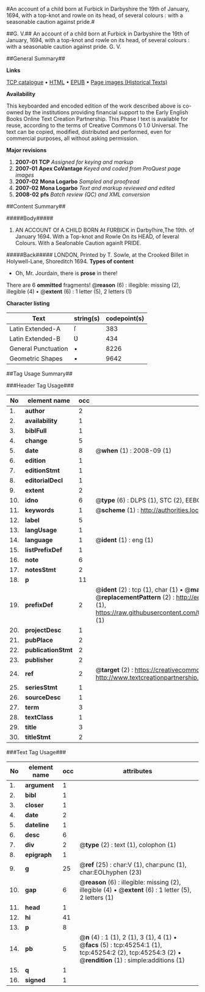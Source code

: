 #An account of a child born at Furbick in Darbyshire the 19th of January, 1694, with a top-knot and rowle on its head, of several colours : with a seasonable caution against pride.#

##G. V.##
An account of a child born at Furbick in Darbyshire the 19th of January, 1694, with a top-knot and rowle on its head, of several colours : with a seasonable caution against pride.
G. V.

##General Summary##

**Links**

[TCP catalogue](http://www.ota.ox.ac.uk/tcp/)  • 
[HTML](http://tei.it.ox.ac.uk/tcp/Texts-HTML/free/A64/A64952.html)  • 
[EPUB](http://tei.it.ox.ac.uk/tcp/Texts-EPUB/free/A64/A64952.epub) • 
[Page images (Historical Texts)](https://data.historicaltexts.jisc.ac.uk/view?pubId=eebo-10581061e&pageId=eebo-10581061e-45254-1)

**Availability**

This keyboarded and encoded edition of the
	       work described above is co-owned by the institutions
	       providing financial support to the Early English Books
	       Online Text Creation Partnership. This Phase I text is
	       available for reuse, according to the terms of Creative
	       Commons 0 1.0 Universal. The text can be copied,
	       modified, distributed and performed, even for
	       commercial purposes, all without asking permission.

**Major revisions**

1. __2007-01__ __TCP__ *Assigned for keying and markup*
1. __2007-01__ __Apex CoVantage__ *Keyed and coded from ProQuest page images*
1. __2007-02__ __Mona Logarbo__ *Sampled and proofread*
1. __2007-02__ __Mona Logarbo__ *Text and markup reviewed and edited*
1. __2008-02__ __pfs__ *Batch review (QC) and XML conversion*

##Content Summary##

#####Body#####

1. AN ACCOUNT Of A CHILD BORN At FƲRBICK in Darbyſhire,The 19th. of January 1694. With a Top-knot and Rowle On its HEAD, of ſeveral Colours. With a Seaſonable Caution againſt PRIDE.

#####Back#####
LONDON, Printed by T. Sowle, at the Crooked Billet in Holywell-Lane, Shoreditch 1694.
**Types of content**

  * Oh, Mr. Jourdain, there is **prose** in there!

There are 6 **ommitted** fragments! 
 @__reason__ (6) : illegible: missing (2), illegible (4)  •  @__extent__ (6) : 1 letter (5), 2 letters (1)

**Character listing**


|Text|string(s)|codepoint(s)|
|---|---|---|
|Latin Extended-A|ſ|383|
|Latin Extended-B|Ʋ|434|
|General Punctuation|•|8226|
|Geometric Shapes|▪|9642|

##Tag Usage Summary##

###Header Tag Usage###

|No|element name|occ|attributes|
|---|---|---|---|
|1.|__author__|2||
|2.|__availability__|1||
|3.|__biblFull__|1||
|4.|__change__|5||
|5.|__date__|8| @__when__ (1) : 2008-09 (1)|
|6.|__edition__|1||
|7.|__editionStmt__|1||
|8.|__editorialDecl__|1||
|9.|__extent__|2||
|10.|__idno__|6| @__type__ (6) : DLPS (1), STC (2), EEBO-CITATION (1), OCLC (1), VID (1)|
|11.|__keywords__|1| @__scheme__ (1) : http://authorities.loc.gov/ (1)|
|12.|__label__|5||
|13.|__langUsage__|1||
|14.|__language__|1| @__ident__ (1) : eng (1)|
|15.|__listPrefixDef__|1||
|16.|__note__|6||
|17.|__notesStmt__|2||
|18.|__p__|11||
|19.|__prefixDef__|2| @__ident__ (2) : tcp (1), char (1)  •  @__matchPattern__ (2) : ([0-9\-]+):([0-9IVX]+) (1), (.+) (1)  •  @__replacementPattern__ (2) : http://eebo.chadwyck.com/downloadtiff?vid=$1&page=$2 (1), https://raw.githubusercontent.com/textcreationpartnership/Texts/master/tcpchars.xml#$1 (1)|
|20.|__projectDesc__|1||
|21.|__pubPlace__|2||
|22.|__publicationStmt__|2||
|23.|__publisher__|2||
|24.|__ref__|2| @__target__ (2) : https://creativecommons.org/publicdomain/zero/1.0/ (1), http://www.textcreationpartnership.org/docs/. (1)|
|25.|__seriesStmt__|1||
|26.|__sourceDesc__|1||
|27.|__term__|3||
|28.|__textClass__|1||
|29.|__title__|3||
|30.|__titleStmt__|2||


###Text Tag Usage###

|No|element name|occ|attributes|
|---|---|---|---|
|1.|__argument__|1||
|2.|__bibl__|1||
|3.|__closer__|1||
|4.|__date__|2||
|5.|__dateline__|1||
|6.|__desc__|6||
|7.|__div__|2| @__type__ (2) : text (1), colophon (1)|
|8.|__epigraph__|1||
|9.|__g__|25| @__ref__ (25) : char:V (1), char:punc (1), char:EOLhyphen (23)|
|10.|__gap__|6| @__reason__ (6) : illegible: missing (2), illegible (4)  •  @__extent__ (6) : 1 letter (5), 2 letters (1)|
|11.|__head__|1||
|12.|__hi__|41||
|13.|__p__|8||
|14.|__pb__|5| @__n__ (4) : 1 (1), 2 (1), 3 (1), 4 (1)  •  @__facs__ (5) : tcp:45254:1 (1), tcp:45254:2 (2), tcp:45254:3 (2)  •  @__rendition__ (1) : simple:additions (1)|
|15.|__q__|1||
|16.|__signed__|1||
